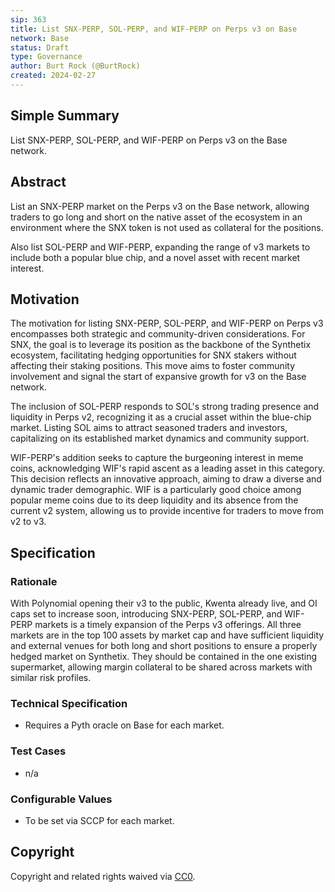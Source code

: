 ```yaml
---
sip: 363
title: List SNX-PERP, SOL-PERP, and WIF-PERP on Perps v3 on Base
network: Base
status: Draft
type: Governance
author: Burt Rock (@BurtRock)
created: 2024-02-27
---
```


## Simple Summary

List SNX-PERP, SOL-PERP, and WIF-PERP on Perps v3 on the Base network.

## Abstract

List an SNX-PERP market on the Perps v3 on the Base network, allowing traders to go long and short on the native asset of the ecosystem in an environment where the SNX token is not used as collateral for the positions.

Also list SOL-PERP and WIF-PERP, expanding the range of v3 markets to include both a popular blue chip, and a novel asset with recent market interest.

## Motivation

The motivation for listing SNX-PERP, SOL-PERP, and WIF-PERP on Perps v3 encompasses both strategic and community-driven considerations. For SNX, the goal is to leverage its position as the backbone of the Synthetix ecosystem, facilitating hedging opportunities for SNX stakers without affecting their staking positions. This move aims to foster community involvement and signal the start of expansive growth for v3 on the Base network.

The inclusion of SOL-PERP responds to SOL's strong trading presence and liquidity in Perps v2, recognizing it as a crucial asset within the blue-chip market. Listing SOL aims to attract seasoned traders and investors, capitalizing on its established market dynamics and community support.

WIF-PERP's addition seeks to capture the burgeoning interest in meme coins, acknowledging WIF's rapid ascent as a leading asset in this category. This decision reflects an innovative approach, aiming to draw a diverse and dynamic trader demographic. WIF is a particularly good choice among popular meme coins due to its deep liquidity and its absence from the current v2 system, allowing us to provide incentive for traders to move from v2 to v3.

## Specification

### Rationale

With Polynomial opening their v3 to the public, Kwenta already live, and OI caps set to increase soon, introducing SNX-PERP, SOL-PERP, and WIF-PERP markets is a timely expansion of the Perps v3 offerings. All three markets are in the top 100 assets by market cap and have sufficient liquidity and external venues for both long and short positions to ensure a properly hedged market on Synthetix. They should be contained in the one existing supermarket, allowing margin collateral to be shared across markets with similar risk profiles.

### Technical Specification

- Requires a Pyth oracle on Base for each market.

### Test Cases

- n/a

### Configurable Values

- To be set via SCCP for each market.

## Copyright

Copyright and related rights waived via [CC0](https://creativecommons.org/publicdomain/zero/1.0/).
